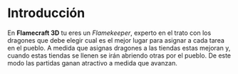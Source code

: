 # Introducción

En **Flamecraft 3D** tu eres un _Flamekeeper_,  experto en el trato con los dragones que debe elegir cual es el mejor lugar para asignar a cada tarea en el pueblo. A medida que asignas dragones a las tiendas estas mejoran y, cuando estas tiendas se llenen se irán abriendo otras por el pueblo. De este modo las partidas ganan atractivo a medida que avanzan.

